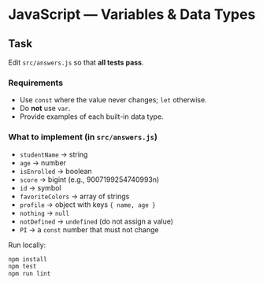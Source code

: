 # JavaScript — Variables & Data Types

## Task
Edit `src/answers.js` so that **all tests pass**.

### Requirements
- Use `const` where the value never changes; `let` otherwise.
- Do **not** use `var`.
- Provide examples of each built-in data type.

### What to implement (in `src/answers.js`)
- `studentName` → string
- `age` → number
- `isEnrolled` → boolean
- `score` → bigint (e.g., 9007199254740993n)
- `id` → symbol
- `favoriteColors` → array of strings
- `profile` → object with keys `{ name, age }`
- `nothing` → `null`
- `notDefined` → `undefined` (do not assign a value)
- `PI` → a `const` number that must not change

Run locally:
```bash
npm install
npm test
npm run lint
```
